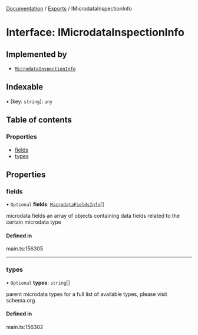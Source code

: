 [Documentation](../README.md) / [Exports](../modules.md) / IMicrodataInspectionInfo

# Interface: IMicrodataInspectionInfo

## Implemented by

- [`MicrodataInspectionInfo`](../classes/MicrodataInspectionInfo.md)

## Indexable

▪ [key: `string`]: `any`

## Table of contents

### Properties

- [fields](IMicrodataInspectionInfo.md#fields)
- [types](IMicrodataInspectionInfo.md#types)

## Properties

### fields

• `Optional` **fields**: [`MicrodataFieldsInfo`](../classes/MicrodataFieldsInfo.md)[]

microdata fields
an array of objects containing data fields related to the certain microdata type

#### Defined in

main.ts:156305

___

### types

• `Optional` **types**: `string`[]

parent microdata types
for a full list of available types, please visit schema.org

#### Defined in

main.ts:156302
